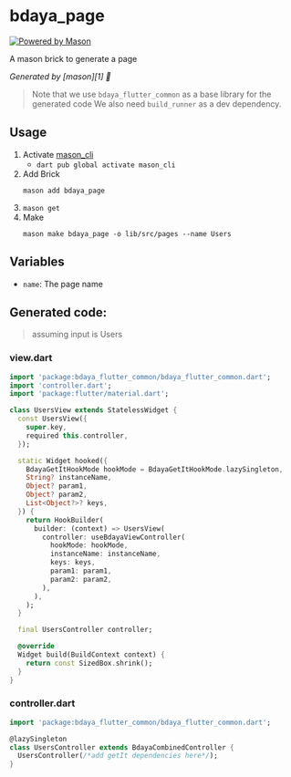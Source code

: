 # bdaya_page

[![Powered by Mason](https://img.shields.io/endpoint?url=https%3A%2F%2Ftinyurl.com%2Fmason-badge)](https://github.com/felangel/mason)

A mason brick to generate a page

_Generated by [mason][1] 🧱_

> Note that we use `bdaya_flutter_common` as a base library for the generated code
> We also need `build_runner` as a dev dependency.


## Usage
1. Activate [mason_cli](https://pub.dev/packages/mason_cli)
    - `dart pub global activate mason_cli`
2. Add Brick
    ```
    mason add bdaya_page
    ```
3. `mason get`
4. Make
    ```
    mason make bdaya_page -o lib/src/pages --name Users
    ```
## Variables

- `name`: The page name

## Generated code:
> assuming input is Users

### view.dart
```dart
import 'package:bdaya_flutter_common/bdaya_flutter_common.dart';
import 'controller.dart';
import 'package:flutter/material.dart';

class UsersView extends StatelessWidget {
  const UsersView({
    super.key,
    required this.controller,
  });

  static Widget hooked({
    BdayaGetItHookMode hookMode = BdayaGetItHookMode.lazySingleton,
    String? instanceName,
    Object? param1,
    Object? param2,
    List<Object?>? keys,
  }) {
    return HookBuilder(
      builder: (context) => UsersView(
        controller: useBdayaViewController(
          hookMode: hookMode,
          instanceName: instanceName,
          keys: keys,
          param1: param1,
          param2: param2,
        ),
      ),
    );
  }

  final UsersController controller;

  @override
  Widget build(BuildContext context) {
    return const SizedBox.shrink();
  }
}

```

### controller.dart
```dart
import 'package:bdaya_flutter_common/bdaya_flutter_common.dart';

@lazySingleton
class UsersController extends BdayaCombinedController {  
  UsersController(/*add getIt dependencies here*/); 
}

```